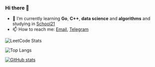 ### Hi there 👋

- 🌱 I’m currently learning **Go**, **C++**, **data science** and **algorithms** and studying in [School21](https://21-school.ru/)
- 📫 How to reach me: [Email](mailto:thrixstudio@yandex.ru), [Telegram](https://t.me/iwihari)

![LeetCode Stats](https://leetcard.jacoblin.cool/progbagger?theme=dark&font=Fira%20Mono&ext=heatmap)

![Top Langs](https://github-readme-stats.vercel.app/api/top-langs/?username=progbagger&layout=compact)

[![GitHub stats](https://github-readme-stats.vercel.app/api?username=progbagger&show_icons=true&theme=transparent)](https://github.com/anuraghazra/github-readme-stats)
